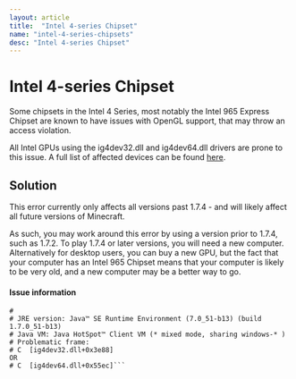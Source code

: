 ```yaml
---
layout: article
title:  "Intel 4-series Chipset"
name: "intel-4-series-chipsets"
desc: "Intel 4-series Chipset"
---
```

# Intel 4-series Chipset
Some chipsets in the Intel 4 Series, most notably the Intel 965 Express Chipset are known to have issues with OpenGL support, that may throw an access violation.

All Intel GPUs using the ig4dev32.dll and ig4dev64.dll drivers are prone to this issue. A full list of affected devices can be found [here](http://downloadmirror.intel.com/18223/eng/relnotes_win7_gfx.htm).

## Solution
This error currently only affects all versions past 1.7.4 - and will likely affect all future versions of Minecraft.

As such, you may work around this error by using a version prior to 1.7.4, such as 1.7.2. To play 1.7.4 or later versions, you will need a new computer. Alternatively for desktop users, you can buy a new GPU, but the fact that your computer has an Intel 965 Chipset means that your computer is likely to be very old, and a new computer may be a better way to go.

#### Issue information
```#  EXCEPTION_ACCESS_VIOLATION (0xc0000005) at pc=*, pid=*, tid=*
#
# JRE version: Java™ SE Runtime Environment (7.0_51-b13) (build 1.7.0_51-b13)
# Java VM: Java HotSpot™ Client VM (* mixed mode, sharing windows-* )
# Problematic frame:
# C  [ig4dev32.dll+0x3e88]
OR
# C  [ig4dev64.dll+0x55ec]``` 